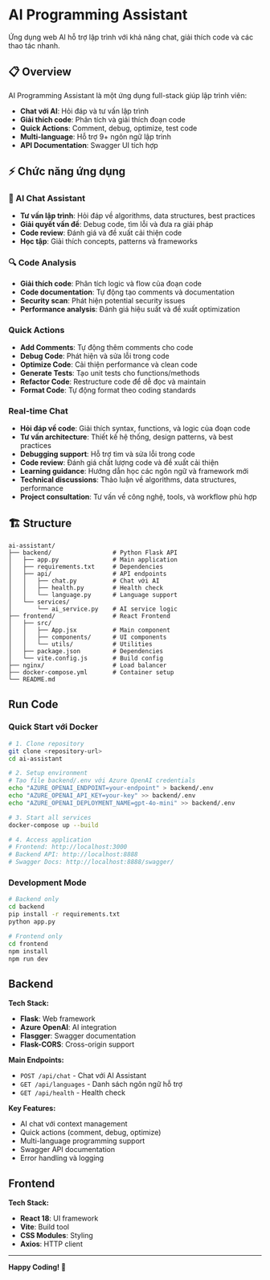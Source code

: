 # AI Programming Assistant

Ứng dụng web AI hỗ trợ lập trình với khả năng chat, giải thích code và các thao tác nhanh.

## 📋 Overview

AI Programming Assistant là một ứng dụng full-stack giúp lập trình viên:
- **Chat với AI**: Hỏi đáp và tư vấn lập trình
- **Giải thích code**: Phân tích và giải thích đoạn code
- **Quick Actions**: Comment, debug, optimize, test code
- **Multi-language**: Hỗ trợ 9+ ngôn ngữ lập trình
- **API Documentation**: Swagger UI tích hợp

## ⚡ Chức năng ứng dụng

### 🤖 AI Chat Assistant
- **Tư vấn lập trình**: Hỏi đáp về algorithms, data structures, best practices
- **Giải quyết vấn đề**: Debug code, tìm lỗi và đưa ra giải pháp
- **Code review**: Đánh giá và đề xuất cải thiện code
- **Học tập**: Giải thích concepts, patterns và frameworks

### 🔍 Code Analysis
- **Giải thích code**: Phân tích logic và flow của đoạn code
- **Code documentation**: Tự động tạo comments và documentation
- **Security scan**: Phát hiện potential security issues
- **Performance analysis**: Đánh giá hiệu suất và đề xuất optimization

### Quick Actions
- **Add Comments**: Tự động thêm comments cho code
- **Debug Code**: Phát hiện và sửa lỗi trong code
- **Optimize Code**: Cải thiện performance và clean code
- **Generate Tests**: Tạo unit tests cho functions/methods
- **Refactor Code**: Restructure code để dễ đọc và maintain
- **Format Code**: Tự động format theo coding standards

### Real-time Chat
- **Hỏi đáp về code**: Giải thích syntax, functions, và logic của đoạn code
- **Tư vấn architecture**: Thiết kế hệ thống, design patterns, và best practices
- **Debugging support**: Hỗ trợ tìm và sửa lỗi trong code
- **Code review**: Đánh giá chất lượng code và đề xuất cải thiện
- **Learning guidance**: Hướng dẫn học các ngôn ngữ và framework mới
- **Technical discussions**: Thảo luận về algorithms, data structures, performance
- **Project consultation**: Tư vấn về công nghệ, tools, và workflow phù hợp

## 🏗️ Structure

```
ai-assistant/
├── backend/                 # Python Flask API
│   ├── app.py               # Main application
│   ├── requirements.txt     # Dependencies
│   ├── api/                 # API endpoints
│   │   ├── chat.py          # Chat với AI
│   │   ├── health.py        # Health check
│   │   └── language.py      # Language support
│   └── services/
│       └── ai_service.py    # AI service logic
├── frontend/                # React Frontend
│   ├── src/
│   │   ├── App.jsx          # Main component
│   │   ├── components/      # UI components
│   │   └── utils/           # Utilities
│   ├── package.json         # Dependencies
│   └── vite.config.js       # Build config
├── nginx/                   # Load balancer
├── docker-compose.yml       # Container setup
└── README.md
```

## Run Code

### Quick Start với Docker
```bash
# 1. Clone repository
git clone <repository-url>
cd ai-assistant

# 2. Setup environment
# Tạo file backend/.env với Azure OpenAI credentials
echo "AZURE_OPENAI_ENDPOINT=your-endpoint" > backend/.env
echo "AZURE_OPENAI_API_KEY=your-key" >> backend/.env
echo "AZURE_OPENAI_DEPLOYMENT_NAME=gpt-4o-mini" >> backend/.env

# 3. Start all services
docker-compose up --build

# 4. Access application
# Frontend: http://localhost:3000
# Backend API: http://localhost:8888
# Swagger Docs: http://localhost:8888/swagger/
```

### Development Mode
```bash
# Backend only
cd backend
pip install -r requirements.txt
python app.py

# Frontend only
cd frontend
npm install
npm run dev
```

## Backend

**Tech Stack:**
- **Flask**: Web framework
- **Azure OpenAI**: AI integration
- **Flasgger**: Swagger documentation
- **Flask-CORS**: Cross-origin support

**Main Endpoints:**
- `POST /api/chat` - Chat với AI Assistant
- `GET /api/languages` - Danh sách ngôn ngữ hỗ trợ
- `GET /api/health` - Health check

**Key Features:**
- AI chat với context management
- Quick actions (comment, debug, optimize)
- Multi-language programming support
- Swagger API documentation
- Error handling và logging

## Frontend

**Tech Stack:**
- **React 18**: UI framework
- **Vite**: Build tool
- **CSS Modules**: Styling
- **Axios**: HTTP client

---

**Happy Coding! 🚀**

